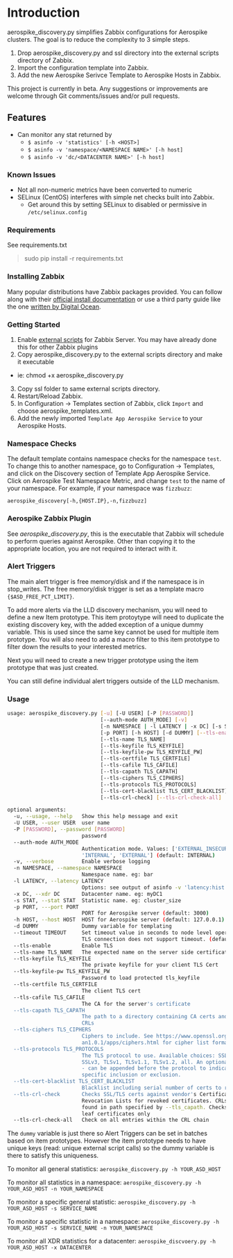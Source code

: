 # Introduction

aerospike\_discovery.py simplifies Zabbix configurations for Aerospike clusters.
The goal is to reduce the complexity to 3 simple steps.

1. Drop aerospike\_discovery.py and ssl directory into the external scripts directory of Zabbix.
2. Import the configuration template into Zabbix.
3. Add the new Aerospike Serivce Template to Aerospike Hosts in Zabbix.

This project is currently in beta. Any suggestions or improvements are welcome through
Git comments/issues and/or pull requests.

Features
---

- Can monitor any stat returned by
  - `$ asinfo -v 'statistics' [-h <HOST>]`
  - `$ asinfo -v 'namespace/<NAMESPACE NAME>' [-h host]`
  - `$ asinfo -v 'dc/<DATACENTER NAME>' [-h host]`

### Known Issues

- Not all non-numeric metrics have been converted to numeric
- SELinux (CentOS) interferes with simple net checks built into Zabbix.
  * Get around this by setting SELinux to disabled or permissive in `/etc/selinux.config`

### Requirements

See requirements.txt

> sudo pip install -r requirements.txt

### Installing Zabbix

Many popular distributions have Zabbix packages provided. You can follow along with their [official install documentation](https://www.zabbix.com/documentation/2.4/manual/installation/install_from_packages) or use a third party guide like the one [written by Digital Ocean](https://www.digitalocean.com/community/tutorials/how-to-install-zabbix-on-ubuntu-configure-it-to-monitor-multiple-vps-servers).


### Getting Started

1. Enable [external scripts](https://www.zabbix.com/documentation/2.4/manual/config/items/itemtypes/external)
for Zabbix Server. You may have already done this for other Zabbix plugins 
2. Copy aerospike\_discovery.py to the external scripts directory and make it executable
  * ie: chmod +x aerospike\_discovery.py
3. Copy ssl folder to same external scripts directory.
4. Restart/Reload Zabbix.
5. In Configuration -> Templates section of Zabbix, click `Import` and choose aerospike\_templates.xml.
6. Add the newly imported `Template App Aerospike Service` to your Aerospike Hosts.

### Namespace Checks

The default template contains namespace checks for the namespace `test`. To change
this to another namespace, go to Configuration -> Templates, and click on the Discovery section of
Template App Aerospike Service. Click on Aerospike Test Namespace Metric, and change `test` to the name of your namespace. For example, if your namespace was `fizzbuzz`:

    aerospike_discovery[-h,{HOST.IP},-n,fizzbuzz]

### Aerospike Zabbix Plugin

See *aerospike\_discovery.py*, this is the executable that Zabbix will schedule to perform
queries against Aerospike. Other than copying it to the appropriate location,
you are not required to interact with it.

### Alert Triggers

The main alert trigger is free memory/disk and if the namespace is in stop_writes. The free memory/disk 
trigger is set as a template macro `{$ASD_FREE_PCT_LIMIT}`.

To add more alerts via the LLD discovery mechanism, you will need to define a new Item prototype. This
item protoytype will need to duplicate the existing discovery key, with the added exception of a unique 
dummy variable. This is used since the same key cannot be used for multiple item prototype. You will also
need to add a macro filter to this item prototype to filter down the results to your interested metrics.

Next you will need to create a new trigger prototype using the item prototype that was just created.

You can still define individual alert triggers outside of the LLD mechanism.

###  Usage
```bash
usage: aerospike_discovery.py [-u] [-U USER] [-P [PASSWORD]]
                              [--auth-mode AUTH_MODE] [-v]
                              [-n NAMESPACE | -l LATENCY | -x DC] [-s STAT]
                              [-p PORT] [-h HOST] [-d DUMMY] [--tls-enable]
                              [--tls-name TLS_NAME]
                              [--tls-keyfile TLS_KEYFILE]
                              [--tls-keyfile-pw TLS_KEYFILE_PW]
                              [--tls-certfile TLS_CERTFILE]
                              [--tls-cafile TLS_CAFILE]
                              [--tls-capath TLS_CAPATH]
                              [--tls-ciphers TLS_CIPHERS]
                              [--tls-protocols TLS_PROTOCOLS]
                              [--tls-cert-blacklist TLS_CERT_BLACKLIST]
                              [--tls-crl-check] [--tls-crl-check-all]

optional arguments:
  -u, --usage, --help   Show this help message and exit
  -U USER, --user USER  user name
  -P [PASSWORD], --password [PASSWORD]
                        password
  --auth-mode AUTH_MODE
                        Authentication mode. Values: ['EXTERNAL_INSECURE',
                        'INTERNAL', 'EXTERNAL'] (default: INTERNAL)
  -v, --verbose         Enable verbose logging
  -n NAMESPACE, --namespace NAMESPACE
                        Namespace name. eg: bar
  -l LATENCY, --latency LATENCY
                        Options: see output of asinfo -v 'latency:hist' -l
  -x DC, --xdr DC       Datacenter name. eg: myDC1
  -s STAT, --stat STAT  Statistic name. eg: cluster_size
  -p PORT, ---port PORT
                        PORT for Aerospike server (default: 3000)
  -h HOST, --host HOST  HOST for Aerospike server (default: 127.0.0.1)
  -d DUMMY              Dummy variable for templating
  --timeout TIMEOUT     Set timeout value in seconds to node level operations.
                        TLS connection does not support timeout. (default: 5)
  --tls-enable          Enable TLS
  --tls-name TLS_NAME   The expected name on the server side certificate
  --tls-keyfile TLS_KEYFILE
                        The private keyfile for your client TLS Cert
  --tls-keyfile-pw TLS_KEYFILE_PW
                        Password to load protected tls_keyfile
  --tls-certfile TLS_CERTFILE
                        The client TLS cert
  --tls-cafile TLS_CAFILE
                        The CA for the server's certificate
  --tls-capath TLS_CAPATH
                        The path to a directory containing CA certs and/or
                        CRLs
  --tls-ciphers TLS_CIPHERS
                        Ciphers to include. See https://www.openssl.org/docs/m
                        an1.0.1/apps/ciphers.html for cipher list format
  --tls-protocols TLS_PROTOCOLS
                        The TLS protocol to use. Available choices: SSLv2,
                        SSLv3, TLSv1, TLSv1.1, TLSv1.2, all. An optional + or
                        - can be appended before the protocol to indicate
                        specific inclusion or exclusion.
  --tls-cert-blacklist TLS_CERT_BLACKLIST
                        Blacklist including serial number of certs to revoke
  --tls-crl-check       Checks SSL/TLS certs against vendor's Certificate
                        Revocation Lists for revoked certificates. CRLs are
                        found in path specified by --tls_capath. Checks the
                        leaf certificates only
  --tls-crl-check-all   Check on all entries within the CRL chain

```
The `dummy` variable is just there so Alert Triggers can be set in batches based on item prototypes. 
However the item prototype needs to have unique keys (read: unique external script calls) so the
dummy variable is there to satisfy this uniqueness.

To monitor all general statistics:
`aerospike_discovery.py -h YOUR_ASD_HOST`

To monitor all statistics in a namespace:
`aerospike_discovery.py -h YOUR_ASD_HOST -n YOUR_NAMESPACE`

To monitor a specific general statistic:
`aerospike_discovery.py -h YOUR_ASD_HOST -s SERVICE_NAME`

To monitor a specific statistic in a namespace:
`aerospike_discovery.py -h YOUR_ASD_HOST -s SERVICE_NAME -n YOUR_NAMESPACE`

To monitor all XDR statistics for a datacenter:
`aerospike_discvoery.py -h YOUR_ASD_HOST -x DATACENTER`

